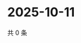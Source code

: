 # 2025-10-11

共 0 条

<!-- BEGIN ZHIHUQUESTIONS -->
<!-- 最后更新时间 Sat Oct 11 2025 23:09:28 GMT+0800 (China Standard Time) -->

<!-- END ZHIHUQUESTIONS -->
